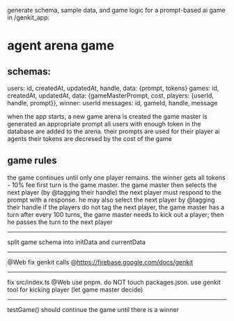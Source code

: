 generate schema, sample data, and game logic for a prompt-based ai game in /genkit_app:

# agent arena game

## schemas:

users: id, createdAt, updatedAt, handle, data: {prompt, tokens}
games: id, createdAt, updatedAt, data: {gameMasterPrompt, cost, players: {userId, handle, prompt}}, winner: userId
messages: id, gameId, handle, message

when the app starts, a new game arena is created
the game master is generated an appropriate prompt
all users with enough token in the database are added to the arena. their prompts are used for their player ai agents
their tokens are decresed by the cost of the game

## game rules

the game continues until only one player remains. the winner gets all tokens - 10% fee
first turn is the game master. the game master then selects the next player (by @tagging their handle)
the next player must respond to the prompt with a response. he may also select the next player by @tagging their handle
if the players do not tag the next player, the game master has a turn
after every 100 turns, the game master needs to kick out a player; then he passes the turn to the next player

---

split game schema into initData and currentData

---

@Web fix genkit calls @https://firebase.google.com/docs/genkit

---

fix src/index.ts @Web use pnpm. do NOT touch packages.json. use genkit tool for kicking player (let game master decide)

---

testGame() should continue the game until there is a winner
